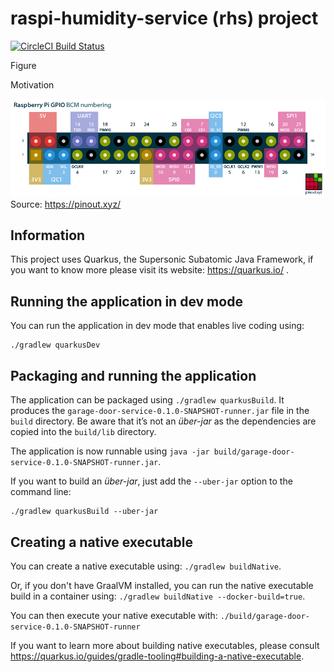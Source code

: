 # raspi-humidity-service (rhs) project
[![CircleCI Build Status](https://circleci.com/gh/kiwi1086/raspi-humidity-service/tree/master.svg?style=shield)](https://circleci.com/gh/kiwi1086/raspi-humidity-service/tree/master)

Figure

Motivation


![Raspberry Pi GPIO](documentation/raspberry-pi-pinout.png "Raspberry Pi GPIO")
Source: https://pinout.xyz/

## Information
This project uses Quarkus, the Supersonic Subatomic Java Framework, if you want to know more please visit its website: https://quarkus.io/ .

## Running the application in dev mode
You can run the application in dev mode that enables live coding using:
```
./gradlew quarkusDev
```

## Packaging and running the application

The application can be packaged using `./gradlew quarkusBuild`.
It produces the `garage-door-service-0.1.0-SNAPSHOT-runner.jar` file in the `build` directory.
Be aware that it’s not an _über-jar_ as the dependencies are copied into the `build/lib` directory.

The application is now runnable using `java -jar build/garage-door-service-0.1.0-SNAPSHOT-runner.jar`.

If you want to build an _über-jar_, just add the `--uber-jar` option to the command line:
```
./gradlew quarkusBuild --uber-jar
```

## Creating a native executable

You can create a native executable using: `./gradlew buildNative`.

Or, if you don't have GraalVM installed, you can run the native executable build in a container using: `./gradlew buildNative --docker-build=true`.

You can then execute your native executable with: `./build/garage-door-service-0.1.0-SNAPSHOT-runner`

If you want to learn more about building native executables, please consult https://quarkus.io/guides/gradle-tooling#building-a-native-executable.